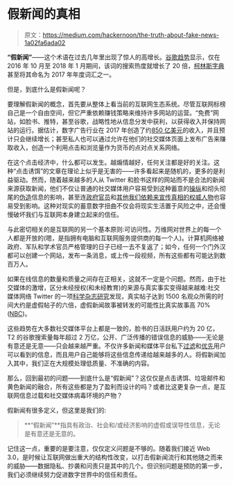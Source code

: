 # 假新闻的真相

> 原文：<https://medium.com/hackernoon/the-truth-about-fake-news-1a02fa6ada02>

**“假新闻”**——这个术语在过去几年里出现了惊人的高增长。[谷歌趋势](https://trends.google.com/trends/explore?q=fake%20news)显示，仅在 2016 年 10 月至 2018 年 1 月期间，该词的搜索热度就增长了 20 倍，[柯林斯字典](https://www.collinsdictionary.com/woty)甚至将其命名为 2017 年年度词汇之一。

但是，到底什么是假新闻呢？

要理解假新闻的概念，首先要从整体上看当前的互联网生态系统。尽管互联网标榜自己是一个自由空间，但它严重依赖赚钱策略来维持许多网站的运营。“免费”网站，如脸书、推特，甚至谷歌，战略性地从信息分发中获利，以获得收入并保持网站的运行。据估计，数字广告行业在 2017 年创造了约[850 亿美元](http://adage.com/article/digital/iab-record-breaking-year-digital-ad-revenue/311712/)的收入，并且预计只会继续增长；甚至私人也可以通过允许在他们的社交媒体页面上发布广告来赚取收入，创造一个利用点击和浏览量作为货币的点对点关系网络。

在这个点击经济中，什么都可以发生。越煽情越好，任何关注都是好的关注。这种“点击诱饵”的文章在理论上似乎是无害的——许多看起来是随机的，更多的是利益驱动。然而，随着越来越多的人从 Twitter 和脸书这样的网站而不是合法的新闻来源获取新闻，他们不仅让普通的社交媒体用户容易受到这种蓄意的[操纵](https://www.standard.co.uk/news/world/russian-bot-account-claimed-muslim-woman-ignored-westminster-attack-victims-a3689751.html)和彻头彻尾的[伪造](https://www.theguardian.com/us-news/2017/oct/02/las-vegas-shooting-facebook-google-fake-news-shooter)信息的影响，甚至连[政府官员](https://www.businessinsider.sg/dan-scavino-hurricane-irma-tweet-video-wrong-storm-2017-9/?r=US&IR=T)和[其他我们依赖来宣传真相的权威人物](https://www.forbes.com/sites/daniellekeetonolsen/2017/10/30/like-trump-these-southeast-asian-countries-are-using-fake-news-to-devastating-effect/#9a936da3d40a)也容易受到影响。这种对现实的蓄意数字扭曲不仅会将现实生活置于风险之中，还会慢慢破坏我们与互联网本身建立起来的信任。

与此密切相关的是互联网的另一个基本原则:可访问性。万维网对世界上的每一个人都是开放的(嗯，是指拥有电脑和互联网服务提供商的每一个人)。计算机网络被政府、军队和学术官员严格管理的日子已经一去不复返了；如今，任何一个门外汉都可以创建一个网站，发布一条消息，或上传一段视频，所有这些都有可能达到数百万人。

如果在线信息的数量和质量之间存在正相关，这就不一定是个问题。然而，由于社交媒体的激增，区分未经授权(和未经教育)的来源与真实事实变得越来越难:社交媒体网络 Twitter 的一项[科学杂志研究](http://science.sciencemag.org/content/359/6380/1146)发现，真实帖子达到 1500 名观众所需的时间大约是虚假帖子的六倍，虚假新闻故事被转发的可能性比真实故事高 70%([NBC](https://www.nbcnews.com/health/health-news/fake-news-lies-spread-faster-social-media-truth-does-n854896))。

这些趋势在大多数社交媒体平台上都是一致的，脸书的日活跃用户约为 20 亿，T2 的谷歌搜索量每年超过 2 万亿，公开、广泛传播的错误信息的威胁——无论是有意还是无意——只会越来越严重。不仅许多新闻和媒体平台私下[过滤](https://www.theguardian.com/technology/2017/may/22/social-media-election-facebook-filter-bubbles)和[优先](https://techcrunch.com/2018/05/22/focus-on-the-user/)用户可以看到的信息，而且用户自己能够将这些信息传递给越来越多的人。将假新闻加入其中，我们正在大规模处理低质量、不准确的内容。

那么，回到最初的问题——到底什么是“假新闻”？这仅仅是点击诱饵、垃圾邮件和黄色新闻的融合，所有这些都是为了盈利而设计的吗？或者比这更复杂一点，是互联网信息过载和社交媒体病毒环境的产物？

假新闻有很多定义，但这里是我们的:

> **“假新闻”**指具有政治、社会和/或经济影响的虚假或误导性信息，无论是有意还是无意的。

记住这一点，重要的是要注意，仅仅定义问题是不够的。随着我们接近 Web 3.0，是时候让互联网做出重大的结构性改变，以打击假新闻流行和其他随之而来的威胁——数据隐私、抄袭和问责只是其中的几个。但识别问题是预防的第一步，我们必须继续努力促进数字世界中的信任和责任。